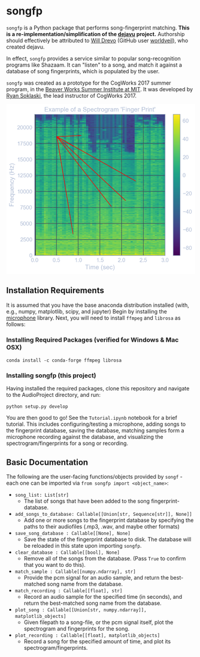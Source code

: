 # songfp
`songfp` is a Python package that performs song-fingerprint matching. **This is a re-implementation/simplification of the [dejavu](https://github.com/worldveil/dejavu) project.** Authorship should effectively be attributed to [Will Drevo](http://willdrevo.com/fingerprinting-and-audio-recognition-with-python/#) (GitHub user [worldveil](https://github.com/worldveil)), who created dejavu.

In effect, `songfp` provides a service similar to popular song-recognition programs like Shazaam. It can "listen" to a song, and match it against a database of song fingerprints, which is populated by the user. 

`songfp` was created as a prototype for the CogWorks 2017 summer program, in the [Beaver Works Summer Institute at MIT](https://beaverworks.ll.mit.edu/CMS/bw/bwsi). It was developed by [Ryan Soklaski](https://github.com/LLrsokl), the lead instructor of CogWorks 2017. 

![example of fingerprint](fingerprint.png)


## Installation Requirements
It is assumed that you have the base anaconda distribution installed (with, e.g., numpy, matplotlib, scipy, and jupyter)
Begin by installing the [microphone](https://github.com/CogWorksBWSI/Microphone) library. Next, you will need to install
`ffmpeg` and `librosa` as follows:

### Installing Required Packages (verified for Windows & Mac OSX)
```shell
conda install -c conda-forge ffmpeg librosa 
```


### Installing songfp (this project)
Having installed the required packages, clone this repository and navigate to the AudioProject directory, and run: 
```shell
python setup.py develop
```

You are then good to go! See the `Tutorial.ipynb` notebook for a brief tutorial. This includes configuring/testing a microphone, adding songs to the fingerprint database, saving the database, matching samples form a microphone recording against the database, and visualizing the spectrogram/fingerprints for a song or recording.


## Basic Documentation
The following are the user-facing functions/objects provided by `songf` - each one can be imported via `from songfp import <object_name>`:

 - `song_list: List[str]` 
    - The list of songs that have been added to the song fingerprint-database.
 - `add_songs_to_database: Callable[[Union[str, Sequence[str]], None]]` 
    - Add one or more songs to the fingerprint database by specifying the paths to their audiofiles (.mp3, .wav, and maybe other formats)
 - `save_song_database : Callable[[None], None]` 
    - Save the state of the fingerprint database to disk. The database will be reloaded in this state upon importing `songfp`.
 - `clear_database : Callable[[bool], None]`
    - Remove all of the songs from the database. (Pass `True` to confirm that you want to do this).
 - `match_sample : Callable[[numpy.ndarray], str]`
    - Provide the pcm signal for an audio sample, and return the best-matched song name from the database.
 - `match_recording : Callable[[float], str]`
    - Record an audio sample for the specified time (in seconds), and return the best-matched song name from the database.
 - `plot_song : Callable[[Union[str, numpy.ndarray]], matplotlib_objects]`
    - Given filepath to a song-file, or the pcm signal itself, plot the spectrogram and fingerprints for the song.
 - `plot_recording : Callable[[float], matplotlib_objects]`
    - Record a song for the specified amount of time, and plot its spectrogram/fingerprints.


